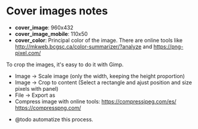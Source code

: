 # Cover images notes

* **cover_image**: 960x432
* **cover_image_mobile**: 110x50
* **cover_color**: Principal color of the image. There are online tools like http://mkweb.bcgsc.ca/color-summarizer/?analyze and https://png-pixel.com/

To crop the images, it's easy to do it with Gimp.

* Image -> Scale image (only the width, keeping the height proportion)
* Image -> Crop to content (Select a rectangle and ajust position and size pixels with panel)
* File -> Export as
* Compress image with online tools: https://compressjpeg.com/es/ https://compresspng.com/

- @todo automatize this process.
